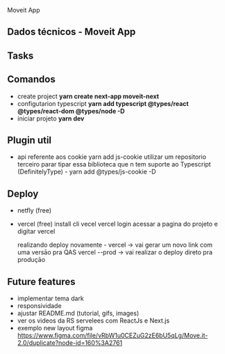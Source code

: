 Moveit App
## Dados técnicos - Moveit App

## Tasks
## Comandos
- create project
    **yarn create next-app moveit-next**
- configutarion typescript
    **yarn add typescript @types/react @types/react-dom @types/node -D**
- iniciar projeto
    **yarn dev**
## Plugin util
- api referente aos cookie
    yarn add js-cookie
    utilizar um repositorio terceiro parar tipar essa biblioteca que n tem suporte ao Typescript (DefinitelyType) - yarn add @types/js-cookie -D

## Deploy
- netfly (free)
- vercel (free)
    install cli vecel
    vercel login
    acessar a pagina do projeto e digitar vercel

    realizando deploy novamente - 
    vercel -> vai gerar um novo link com uma versāo pra QAS
    vercel --prod -> vai realizar o deploy direto pra produçāo

## Future features
- implementar tema dark
- responsividade
- ajustar README.md (tutorial, gifs, images)
- ver os videos da RS servelees com ReactJs e Next.js
- exemplo new layout figma https://www.figma.com/file/vRbW1u0CEZuG2zE6bU5qLg/Move.it-2.0/duplicate?node-id=160%3A2761
